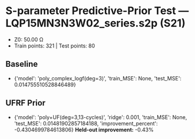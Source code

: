 # S-parameter Predictive-Prior Test — LQP15MN3N3W02_series.s2p (S21)
- Z0: 50.00 Ω
- Train points: 321  |  Test points: 80

## Baseline
- {'model': 'poly_complex_logf(deg=3)', 'train_MSE': None, 'test_MSE': 0.014755510528846489}

## UFRF Prior
- {'model': 'poly+UF(deg=3,13-cycles)', 'ridge': 0.001, 'train_MSE': None, 'test_MSE': 0.01481902857184188, 'improvement_percent': -0.4304699784613806}
**Held-out improvement:** -0.43%